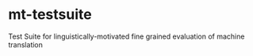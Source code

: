 # mt-testsuite
Test Suite for linguistically-motivated fine grained evaluation of machine translation
